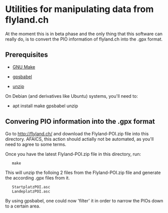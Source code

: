 Utilities for manipulating data from flyland.ch
===============================================

At the moment this is in beta phase and the only thing
that this software can really do, is to convert the
PIO information of flyland.ch into the .gpx format.

Prerequisites
-------------

- [GNU Make](https://www.gnu.org/software/make/)

- [gpsbabel](https://www.gpsbabel.org/)

- [unzip](http://www.info-zip.org/UnZip.html)

On Debian (and derivatives like Ubuntu) systems, you'll need to:

- apt install make gpsbabel unzip

Convering PIO information into the .gpx format
----------------------------------------------

Go to http://flyland.ch/ and download the Flyland-POI.zip file
into this directory. AFAICS, this action should actially not be
automated, as you'll need to agree to some terms.

Once you have the latest Flyland-POI.zip file in this directory,
run:

```
   make
```

This will unzip the folloing 2 files from the Flyland-POI.zip
file and generate the according .gpx files from it.

```
   StartplatzPOI.asc
   LandeplatzPOI.asc
```

By using gpsbabel, one could now 'filter' it in order to narrow
the PIOs down to a certain area.
